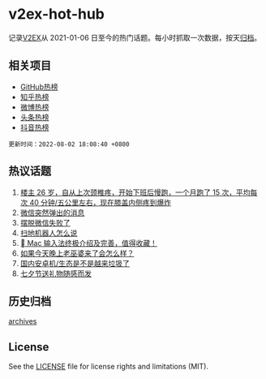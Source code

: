 # v2ex-hot-hub

 记录[V2EX](https://www.v2ex.com/)从 2021-01-06 日至今的热门话题。每小时抓取一次数据，按天[归档](archives)。
 
 ## 相关项目

- [GitHub热榜](https://github.com/lonnyzhang423/github-hot-hub)
- [知乎热榜](https://github.com/lonnyzhang423/zhihu-hot-hub)
- [微博热榜](https://github.com/lonnyzhang423/weibo-hot-hub)
- [头条热榜](https://github.com/lonnyzhang423/toutiao-hot-hub)
- [抖音热榜](https://github.com/lonnyzhang423/douyin-hot-hub)


 `更新时间：2022-08-02 18:08:40 +0800`

## 热议话题

1. [楼主 26 岁，自从上次颈椎疼，开始下班后慢跑，一个月跑了 15 次，平均每次 40 分钟/五公里左右，现在膝盖内侧疼到爆炸](https://www.v2ex.com/t/870144)
1. [微信突然弹出的消息](https://www.v2ex.com/t/870065)
1. [摆脱微信失败了](https://www.v2ex.com/t/870094)
1. [扫地机器人怎么说](https://www.v2ex.com/t/870125)
1. [ Mac 输入法终极介绍及完善，值得收藏！](https://www.v2ex.com/t/870030)
1. [如果今天晚上老巫婆来了会怎么样？](https://www.v2ex.com/t/870178)
1. [国内安卓机/生态是不是越来垃圾了](https://www.v2ex.com/t/870218)
1. [七夕节送礼物随感而发](https://www.v2ex.com/t/870198)

## 历史归档

[archives](archives)

## License

See the [LICENSE](LICENSE) file for license rights and limitations (MIT).
